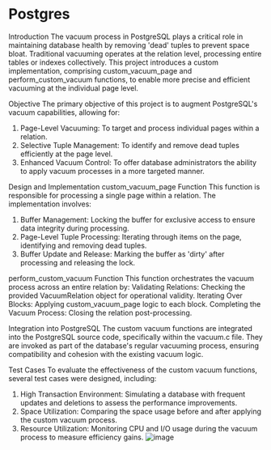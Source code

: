 # Postgres

Introduction
The vacuum process in PostgreSQL plays a critical role in maintaining database health by removing 'dead' tuples to prevent space bloat. Traditional vacuuming operates at the relation level, processing entire tables or indexes collectively. This project introduces a custom implementation, comprising custom_vacuum_page and perform_custom_vacuum functions, to enable more precise and efficient vacuuming at the individual page level.

Objective
The primary objective of this project is to augment PostgreSQL's vacuum capabilities, allowing for:
1. Page-Level Vacuuming: To target and process individual pages within a relation.
2. Selective Tuple Management: To identify and remove dead tuples efficiently at the page level.
3. Enhanced Vacuum Control: To offer database administrators the ability to apply vacuum processes in a more targeted manner.


Design and Implementation
custom_vacuum_page Function
This function is responsible for processing a single page within a relation. The implementation involves:
1. Buffer Management: Locking the buffer for exclusive access to ensure data integrity during processing.
2. Page-Level Tuple Processing: Iterating through items on the page, identifying and removing dead tuples.
3. Buffer Update and Release: Marking the buffer as 'dirty' after processing and releasing the lock.


perform_custom_vacuum Function
This function orchestrates the vacuum process across an entire relation by:
 Validating Relations: Checking the provided VacuumRelation object for operational validity.
 Iterating Over Blocks: Applying custom_vacuum_page logic to each block.
 Completing the Vacuum Process: Closing the relation post-processing.


Integration into PostgreSQL
The custom vacuum functions are integrated into the PostgreSQL source code, specifically within the vacuum.c file. They are invoked as part of the database's regular vacuuming process, ensuring compatibility and cohesion with the existing vacuum logic.




Test Cases
To evaluate the effectiveness of the custom vacuum functions, several test cases were designed, including:
1. High Transaction Environment: Simulating a database with frequent updates and deletions to assess the performance improvements.
2. Space Utilization: Comparing the space usage before and after applying the custom vacuum process.
3. Resource Utilization: Monitoring CPU and I/O usage during the vacuum process to measure efficiency gains.
![image](https://github.com/AkshaySudini/Postgres/assets/55602633/fd81a208-bb49-4386-8fb1-8d71ed0f5639)
